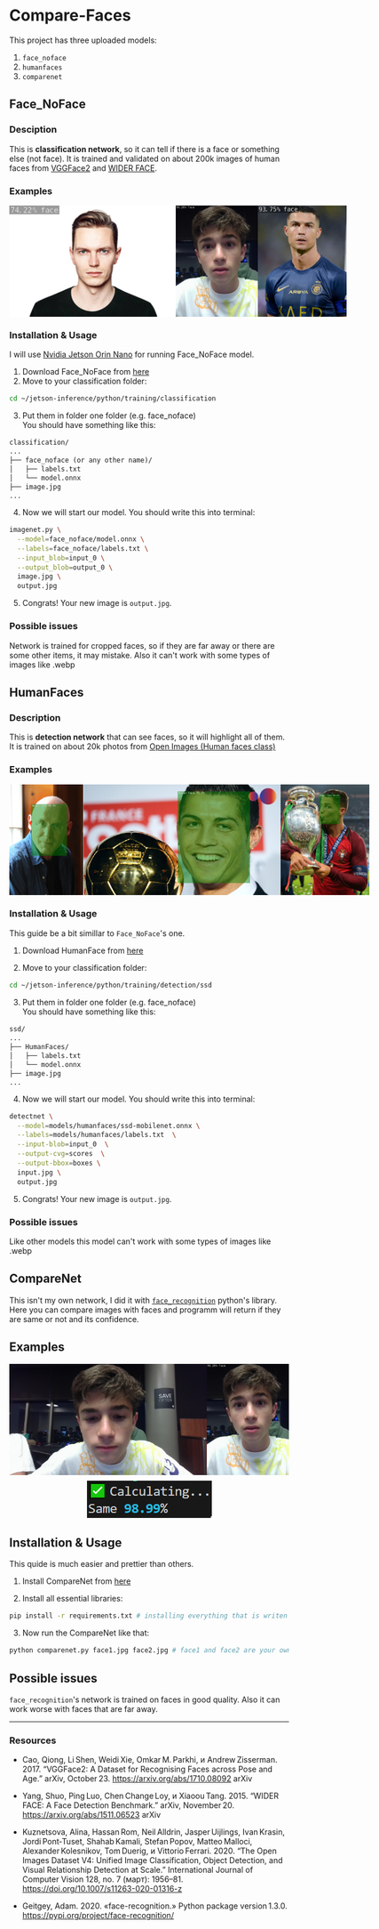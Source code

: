 # Compare-Faces

 This project has three uploaded models: 
1. `face_noface`
2. `humanfaces`
3. `comparenet`

## Face_NoFace

### Desciption

This is **classification network**, so it can tell if there is a face or something else (not face). It is trained and validated on about 200k images of human faces from [VGGFace2](https://www.kaggle.com/datasets/hearfool/vggface2) and [WIDER FACE](https://shuoyang1213.me/WIDERFACE/).

### Examples

<div style="display:flex; flex-direction:row;align-items:flex-start;">
    <img alt="77%example" src="./images/randguy.jpg" style="flex: 1 1 200px; width: auto; height: 200px; object-fit: contain;">
    <img alt="99%example" src="./images/me31.jpg" style="flex: 1 1 200px; width: auto; height: 200px; object-fit: contain;">
    <img alt="faceimage3" src="./images/RONALDOTHEGOAT.jpg" style="flex: 1 1 200px; width: auto; height: 200px; object-fit: contain;">
</div>

### Installation & Usage

I will use [Nvidia Jetson Orin Nano](https://www.nvidia.com/en-us/autonomous-machines/embedded-systems/jetson-orin/nano-super-developer-kit/) for running Face_NoFace model.

1. Download Face_NoFace from [here](https://github.com/IskDava/Compare-Faces/releases/tag/Face_NoFace_v1.0.0)
2. Move to your classification folder:
```Bash
cd ~/jetson-inference/python/training/classification
```
3. Put them in folder one folder (e.g. face_noface)<br>
You should have something like this:
```
classification/
...
├── face_noface (or any other name)/
│   ├── labels.txt
│   └── model.onnx
├── image.jpg
...
```
4. Now we will start our model. You should write this into terminal:
```Bash 
imagenet.py \
  --model=face_noface/model.onnx \
  --labels=face_noface/labels.txt \
  --input_blob=input_0 \
  --output_blob=output_0 \
  image.jpg \
  output.jpg
```
5. Congrats! Your new image is `output.jpg`.

### Possible issues

Network is trained for cropped faces, so if they are far away or there are some other items, it may mistake. Also it can't work with some types of images like .webp

## HumanFaces

### Description

This is **detection network** that can see faces, so it will highlight all of them. It is trained on about 20k photos from [Open Images (Human faces class)](https://storage.googleapis.com/openimages/web/visualizer/index.html?set=train&type=detection&c=%2Fm%2F0dzct) 

### Examples

<div style="display:flex; flex-direction:row;align-items:flex-start;">
    <img alt="77%example" src="./images/grandpaout.jpg" style="flex: 1 1 200px; width: auto; height: 200px; object-fit: contain;">
    <img alt="99%example" src="./images/ron1.jpg" style="flex: 1 1 200px; width: auto; height: 200px; object-fit: contain;">
    <img alt="faceimage3" src="./images/ron2.jpg" style="flex: 1 1 200px; width: auto; height: 200px; object-fit: contain;">
</div>


### Installation & Usage

This guide be a bit simillar to `Face_NoFace`'s one.

1. Download HumanFace from [here](https://github.com/IskDava/Compare-Faces/releases/tag/HumanFacesv1.0.0)

2. Move to your classification folder:
```Bash
cd ~/jetson-inference/python/training/detection/ssd
```
3. Put them in folder one folder (e.g. face_noface)<br>
You should have something like this:
```
ssd/
...
├── HumanFaces/
│   ├── labels.txt
│   └── model.onnx
├── image.jpg
...
```
4. Now we will start our model. You should write this into terminal:
```Bash 
detectnet \
  --model=models/humanfaces/ssd-mobilenet.onnx \
  --labels=models/humanfaces/labels.txt  \
  --input-blob=input_0  \
  --output-cvg=scores  \
  --output-bbox=boxes \
  input.jpg \
  output.jpg
```
5. Congrats! Your new image is `output.jpg`.

### Possible issues

Like other models this model can't work with some types of images like .webp


## CompareNet

This isn't my own network, I did it with [`face_recognition`](https://github.com/ageitgey/face_recognition) python's library. Here you can compare images with faces and programm will return if they are same or not and its confidence.

## Examples

<div style="display:flex; flex-direction:row;align-items:flex-start;">
    <img alt="77%example" src="./images/dos.jpg" style="flex: 1 1 200px; width: auto; height: 200px; object-fit: contain;">
    <img alt="99%example" src="./images/me31.jpg" style="flex: 1 1 200px; width: auto; height: 200px; object-fit: contain;">
</div>

<div style="text-align:center; margin-top: 10px;">
    <img alt="result: 98%" src="./images/comparenet_results.png">
</div>

## Installation & Usage

This quide is much easier and prettier than others.

1. Install CompareNet from [here](https://github.com/IskDava/Compare-Faces/releases/tag/CompareNetv1.0.0)

2. Install all essential libraries:
```Bash
pip install -r requirements.txt # installing everything that is writen in requirements (pip will understnd it by him self)
```

3. Now run the CompareNet like that:
```Bash
python comparenet.py face1.jpg face2.jpg # face1 and face2 are your own images
```

## Possible issues

`face_recognition`'s network is trained on faces in good quality. Also it can work worse with faces that are far away.

---
### Resources

- Cao, Qiong, Li Shen, Weidi Xie, Omkar M. Parkhi, и Andrew Zisserman. 2017. “VGGFace2: A Dataset for Recognising Faces across Pose and Age.” arXiv, October 23. https://arxiv.org/abs/1710.08092 
arXiv

- Yang, Shuo, Ping Luo, Chen Change Loy, и Xiaoou Tang. 2015. “WIDER FACE: A Face Detection Benchmark.” arXiv, November 20. https://arxiv.org/abs/1511.06523 
arXiv

- Kuznetsova, Alina, Hassan Rom, Neil Alldrin, Jasper Uijlings, Ivan Krasin, Jordi Pont‑Tuset, Shahab Kamali, Stefan Popov, Matteo Malloci, Alexander Kolesnikov, Tom Duerig, и Vittorio Ferrari. 2020. “The Open Images Dataset V4: Unified Image Classification, Object Detection, and Visual Relationship Detection at Scale.” International Journal of Computer Vision 128, no. 7 (март): 1956–81. https://doi.org/10.1007/s11263-020-01316-z

- Geitgey, Adam. 2020. «face-recognition.» Python package version 1.3.0. https://pypi.org/project/face-recognition/
